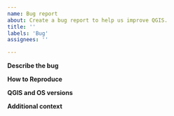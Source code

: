 ```yaml
---
name: Bug report
about: Create a bug report to help us improve QGIS.
title: ''
labels: 'Bug'
assignees: ''

---
```

<!--
Bug fixing and feature development is a community responsibility, and not the responsibility of the QGIS project alone.
If this bug report or feature request is high-priority for you, we suggest engaging a QGIS developer or support organisation and financially sponsoring a fix

Checklist before submitting

- [ ] Search through existing issue reports and gis.stackexchange.com to check whether the issue already exists
- [ ] Test with a [clean new user profile](https://docs.qgis.org/testing/en/docs/user_manual/introduction/qgis_configuration.html?highlight=profile#working-with-user-profiles).
- [ ] Create a light and self-contained sample dataset and project file which demonstrates the issue
-->

**Describe the bug**
<!-- A clear and concise description of what the bug is. -->

**How to Reproduce**

<!-- Steps, sample datasets and qgis project file to reproduce the behavior. Screencasts or screenshots welcome

1. Go to '...'
2. Click on '....'
3. Scroll down to '....'
4. See error -->

**QGIS and OS versions**

<!-- In the QGIS Help menu -> About, click in the table, Ctrl+A and then Ctrl+C. Finally paste here -->

**Additional context**

<!-- Add any other context about the problem here. -->

